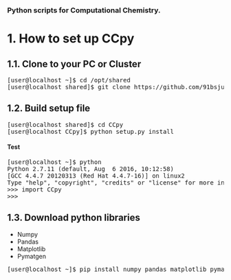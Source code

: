 ### Python scripts for Computational Chemistry.

# 1. How to set up CCpy
## 1.1. Clone to your PC or Cluster
<pre>
[user@localhost ~]$ cd /opt/shared
[user@localhost shared]$ git clone https://github.com/91bsjun/CCpy.git
</pre>

## 1.2. Build setup file
<pre>
[user@localhost shared]$ cd CCpy
[user@localhost CCpy]$ python setup.py install
</pre>
#### Test
<pre>
[user@localhost ~]$ python
Python 2.7.11 (default, Aug  6 2016, 10:12:58) 
[GCC 4.4.7 20120313 (Red Hat 4.4.7-16)] on linux2
Type "help", "copyright", "credits" or "license" for more information.
>>> import CCpy
>>> 
</pre>
## 1.3. Download python libraries
- Numpy
- Pandas
- Matplotlib
- Pymatgen
<pre>
[user@localhost ~]$ pip install numpy pandas matplotlib pymatgen
</pre>

